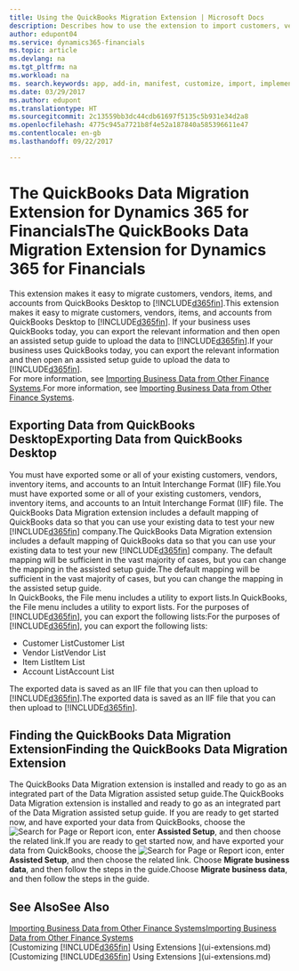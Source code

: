 ```yaml
---
title: Using the QuickBooks Migration Extension | Microsoft Docs
description: Describes how to use the extension to import customers, vendors, items, and accounts from QuickBooks Desktop to Dynamics 365 for Financials.
author: edupont04
ms.service: dynamics365-financials
ms.topic: article
ms.devlang: na
ms.tgt_pltfrm: na
ms.workload: na
ms. search.keywords: app, add-in, manifest, customize, import, implement
ms.date: 03/29/2017
ms.author: edupont
ms.translationtype: HT
ms.sourcegitcommit: 2c13559bb3dc44cdb61697f5135c5b931e34d2a8
ms.openlocfilehash: 4775c945a7721b8f4e52a187840a585396611e47
ms.contentlocale: en-gb
ms.lasthandoff: 09/22/2017

---
```

# <a name="the-quickbooks-data-migration-extension-for-dynamics-365-for-financials"></a><span data-ttu-id="73fea-103">The QuickBooks Data Migration Extension for Dynamics 365 for Financials</span><span class="sxs-lookup"><span data-stu-id="73fea-103">The QuickBooks Data Migration Extension for Dynamics 365 for Financials</span></span>
<span data-ttu-id="73fea-104">This extension makes it easy to migrate customers, vendors, items, and accounts from QuickBooks Desktop to [!INCLUDE[d365fin](includes/d365fin_md.md)].</span><span class="sxs-lookup"><span data-stu-id="73fea-104">This extension makes it easy to migrate customers, vendors, items, and accounts from QuickBooks Desktop to [!INCLUDE[d365fin](includes/d365fin_md.md)].</span></span> <span data-ttu-id="73fea-105">If your business uses QuickBooks today, you can export the relevant information and then open an assisted setup guide to upload the data to [!INCLUDE[d365fin](includes/d365fin_md.md)].</span><span class="sxs-lookup"><span data-stu-id="73fea-105">If your business uses QuickBooks today, you can export the relevant information and then open an assisted setup guide to upload the data to [!INCLUDE[d365fin](includes/d365fin_md.md)].</span></span>  
<span data-ttu-id="73fea-106">For more information, see [Importing Business Data from Other Finance Systems](upload-data.md).</span><span class="sxs-lookup"><span data-stu-id="73fea-106">For more information, see [Importing Business Data from Other Finance Systems](upload-data.md).</span></span>

## <a name="exporting-data-from-quickbooks-desktop"></a><span data-ttu-id="73fea-107">Exporting Data from QuickBooks Desktop</span><span class="sxs-lookup"><span data-stu-id="73fea-107">Exporting Data from QuickBooks Desktop</span></span>
<span data-ttu-id="73fea-108">You must have exported some or all of your existing customers, vendors, inventory items, and accounts to an Intuit Interchange Format (IIF) file.</span><span class="sxs-lookup"><span data-stu-id="73fea-108">You must have exported some or all of your existing customers, vendors, inventory items, and accounts to an Intuit Interchange Format (IIF) file.</span></span> <span data-ttu-id="73fea-109">The QuickBooks Data Migration extension includes a default mapping of QuickBooks data so that you can use your existing data to test your new [!INCLUDE[d365fin](includes/d365fin_md.md)] company.</span><span class="sxs-lookup"><span data-stu-id="73fea-109">The QuickBooks Data Migration extension includes a default mapping of QuickBooks data so that you can use your existing data to test your new [!INCLUDE[d365fin](includes/d365fin_md.md)] company.</span></span> <span data-ttu-id="73fea-110">The default mapping will be sufficient in the vast majority of cases, but you can change the mapping in the assisted setup guide.</span><span class="sxs-lookup"><span data-stu-id="73fea-110">The default mapping will be sufficient in the vast majority of cases, but you can change the mapping in the assisted setup guide.</span></span>  
<span data-ttu-id="73fea-111">In QuickBooks, the File menu includes a utility to export lists.</span><span class="sxs-lookup"><span data-stu-id="73fea-111">In QuickBooks, the File menu includes a utility to export lists.</span></span> <span data-ttu-id="73fea-112">For the purposes of [!INCLUDE[d365fin](includes/d365fin_md.md)], you can export the following lists:</span><span class="sxs-lookup"><span data-stu-id="73fea-112">For the purposes of [!INCLUDE[d365fin](includes/d365fin_md.md)], you can export the following lists:</span></span>

* <span data-ttu-id="73fea-113">Customer List</span><span class="sxs-lookup"><span data-stu-id="73fea-113">Customer List</span></span>  
* <span data-ttu-id="73fea-114">Vendor List</span><span class="sxs-lookup"><span data-stu-id="73fea-114">Vendor List</span></span>  
* <span data-ttu-id="73fea-115">Item List</span><span class="sxs-lookup"><span data-stu-id="73fea-115">Item List</span></span>  
* <span data-ttu-id="73fea-116">Account List</span><span class="sxs-lookup"><span data-stu-id="73fea-116">Account List</span></span>  

<span data-ttu-id="73fea-117">The exported data is saved as an IIF file that you can then upload to [!INCLUDE[d365fin](includes/d365fin_md.md)].</span><span class="sxs-lookup"><span data-stu-id="73fea-117">The exported data is saved as an IIF file that you can then upload to [!INCLUDE[d365fin](includes/d365fin_md.md)].</span></span>

## <a name="finding-the-quickbooks-data-migration-extension"></a><span data-ttu-id="73fea-118">Finding the QuickBooks Data Migration Extension</span><span class="sxs-lookup"><span data-stu-id="73fea-118">Finding the QuickBooks Data Migration Extension</span></span>
<span data-ttu-id="73fea-119">The QuickBooks Data Migration extension is installed and ready to go as an integrated part of the Data Migration assisted setup guide.</span><span class="sxs-lookup"><span data-stu-id="73fea-119">The QuickBooks Data Migration extension is installed and ready to go as an integrated part of the Data Migration assisted setup guide.</span></span> <span data-ttu-id="73fea-120">If you are ready to get started now, and have exported your data from QuickBooks, choose the ![Search for Page or Report](media/ui-search/search_small.png "Search for Page or Report icon") icon, enter **Assisted Setup**, and then choose the related link.</span><span class="sxs-lookup"><span data-stu-id="73fea-120">If you are ready to get started now, and have exported your data from QuickBooks, choose the ![Search for Page or Report](media/ui-search/search_small.png "Search for Page or Report icon") icon, enter **Assisted Setup**, and then choose the related link.</span></span> <span data-ttu-id="73fea-121">Choose **Migrate business data**, and then follow the steps in the guide.</span><span class="sxs-lookup"><span data-stu-id="73fea-121">Choose **Migrate business data**, and then follow the steps in the guide.</span></span>  

## <a name="see-also"></a><span data-ttu-id="73fea-122">See Also</span><span class="sxs-lookup"><span data-stu-id="73fea-122">See Also</span></span>
[<span data-ttu-id="73fea-123">Importing Business Data from Other Finance Systems</span><span class="sxs-lookup"><span data-stu-id="73fea-123">Importing Business Data from Other Finance Systems</span></span>](upload-data.md)  
<span data-ttu-id="73fea-124">[Customizing [!INCLUDE[d365fin](includes/d365fin_md.md)] Using Extensions ](ui-extensions.md)</span><span class="sxs-lookup"><span data-stu-id="73fea-124">[Customizing [!INCLUDE[d365fin](includes/d365fin_md.md)] Using Extensions ](ui-extensions.md)</span></span>  

